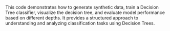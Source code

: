 This code demonstrates how to generate synthetic data, train a Decision Tree classifier, visualize the decision tree, and evaluate model performance based on different depths. It provides a structured approach to understanding and analyzing classification tasks using Decision Trees.
